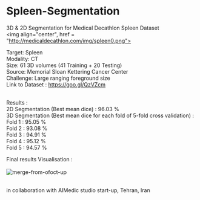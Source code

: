 # Spleen-Segmentation
3D &amp; 2D Segmentation for Medical Decathlon Spleen Dataset <br />
<img align="center", href = "http://medicaldecathlon.com/img/spleen0.png"></img> <br />


Target: Spleen <br />
Modality: CT  <br />
Size: 61 3D volumes (41 Training + 20 Testing) <br />
Source: Memorial Sloan Kettering Cancer Center <br />
Challenge: Large ranging foreground size <br />
Link to Dataset : https://goo.gl/QzVZcm <br /><br />

Results : <br />
2D Segmentation (Best mean dice) : 96.03 % <br />
3D Segmentation (Best mean dice for each fold of 5-fold cross validation) : <br />
    Fold 1 : 95.05 % <br />
    Fold 2 : 93.08 % <br />
    Fold 3 : 94.91 % <br />
    Fold 4 : 95.12 % <br />
    Fold 5 : 94.57 % <br />



Final results Visualisation : <br /><br />
<img href="https://ibb.co/hM8LYc4"><img src="https://i.ibb.co/mBzbN02/merge-from-ofoct-up.jpg" alt="merge-from-ofoct-up" border="0"></img>





<br />
in collaboration with AIMedic studio start-up, Tehran, Iran
